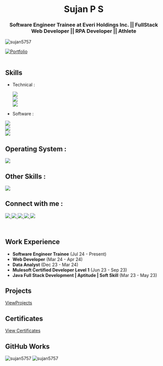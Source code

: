 <h1 align="center">Sujan P S</h1>
<h3 align="center">Software Engineer Trainee at Everi Holdings Inc. || FullStack Web Developer || RPA Developer || Athlete </h3>

<p align="left"> <img src="https://komarev.com/ghpvc/?username=sujan5757&label=Profile%20views&color=0e75b6&style=flat" alt="sujan5757" /> </p>

[![Portfolio](https://img.shields.io/badge/PersonalWebsite-blue)](https://sujanpsportfolio.netlify.app/) <br> <br> 


## Skills

- Technical :

  <p>
    <a> 
      <img src="https://go-skill-icons.vercel.app/api/icons?i=html,css,js,angular,dotnet"/>
    </a>
  <br>
   <a>
      <img src="https://go-skill-icons.vercel.app/api/icons?i=cs,c,java,electron,sqlserver"/>
  </a>
    <br>
  <a>
      <img src="https://go-skill-icons.vercel.app/api/icons?i=mysql,python,typescript,sqlite,bootstrap"/>
  </a>
</p>

- Software :
<p>
    <a>
          <img src="https://go-skill-icons.vercel.app/api/icons?i=github,git,postman,azuredevops,swagger"/>
    </a>
 
  <br>
    <a>
          <img src="https://go-skill-icons.vercel.app/api/icons?i=vscode,visualstudio,canva,eclipse,jupyter"/>
   </a>
     
  <br>
      <a>
          <img src="https://go-skill-icons.vercel.app/api/icons?i=ubuntu,netlify,figma,codepen"/>
     </a>
</p>


## Operating System :

<p>
    <a>
          <img src="https://go-skill-icons.vercel.app/api/icons?i=windows,linux" />
  </a>
</p>

## Other Skills :
<p>
    <a>
          <img src="https://go-skill-icons.vercel.app/api/icons?i=excel,powerpoint,word" />
  </a>
</p>

## Connect with me :

<p>
    <a href="https://www.linkedin.com/in/sujan-p-s-4a0415225/">
          <img src="https://go-skill-icons.vercel.app/api/icons?i=linkedin" />
  </a>
     <a href="mailto:sujanmayra6362@gmail.com">
          <img src="https://go-skill-icons.vercel.app/api/icons?i=gmail" />
  </a>
     <a href="https://twitter.com/Sujan_____">
          <img src="https://go-skill-icons.vercel.app/api/icons?i=x" />
  </a>
     <a href="">
          <img src="https://go-skill-icons.vercel.app/api/icons?i=instagram" />
  </a>
       <a href="">
          <img src="https://go-skill-icons.vercel.app/api/icons?i=discord" />
  </a>
</p>
<br>

## Work Experience

<ul>
  <li> <b>Software Engineer Trainee</b> (Jul 24 - Present)</li>
  <li> <b>Web Developer</b> (Mar 24 - Apr 24)</li>
  <li> <b>Data Analyst</b> (Dec 23 - Mar 24)</li>
  <li> <b>Mulesoft Certified Developer Level 1</b> (Jun 23 - Sep 23)</li>
  <li> <b>Java Full Stack Development | Aptitude | Soft Skill</b> (Mar 23 - May 23)</li>
</ul>



## Projects

[ViewProjects](https://projectstorage.netlify.app/?)

## Certificates

[View Certificates](https://www.linkedin.com/in/sujan-p-s-4a0415225/details/certifications/)

## GitHub Works

<p><img align="left" src="https://github-readme-stats.vercel.app/api/top-langs?username=sujan5757&show_icons=true&locale=en&layout=compact" alt="sujan5757" /></p>

<p><img align="center" src="https://github-readme-streak-stats.herokuapp.com/?user=sujan5757&" alt="sujan5757" /></p>
